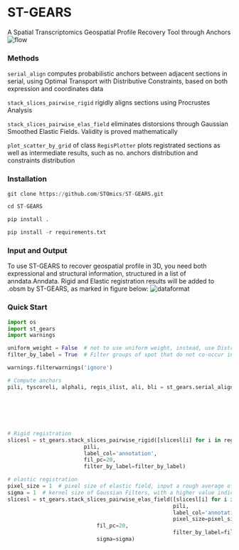 # ST-GEARS
A Spatial Transcriptomics Geospatial Profile Recovery Tool through Anchors
![flow](https://github.com/STOmics/ST-GEARS/assets/96898334/6785a509-8b57-43f5-ba19-162ecad7ed1b)

### Methods
`serial_align` computes  probabilistic anchors between adjacent sections in serial, using Optimal Transport with Distributive Constraints, based on both expression and coordinates data

`stack_slices_pairwise_rigid` rigidly aligns sections using Procrustes Analysis

`stack_slices_pairwise_elas_field` eliminates distorsions through Gaussian Smoothed Elastic Fields. Validity is proved mathematically

`plot_scatter_by_grid` of class `RegisPlotter` plots registrated sections as well as intermediate results, such as no. anchors distribution and constraints distribution

### Installation
```python
git clone https://github.com/STOmics/ST-GEARS.git

cd ST-GEARS

pip install .

pip install -r requirements.txt
```

### Input and Output
To use ST-GEARS to recover geospatial profile in 3D, you need both expressional and structural information, structured in a list of anndata.Anndata.  Rigid and Elastic registration results will be added to .obsm by ST-GEARS, as marked in figure below:
![dataformat](https://github.com/STOmics/ST-GEARS/assets/96898334/5cb5389c-cde2-45fb-ae71-069cf6ce3699)

### Quick Start
```python
import os
import st_gears
import warnings

uniform_weight = False  # not to use uniform weight, instead, use Distributive Constraints
filter_by_label = True  # Filter groups of spot that do not co-occur in two sections when computing anchors

warnings.filterwarnings('ignore')

# Compute anchors
pili, tyscoreli, alphali, regis_ilist, ali, bli = st_gears.serial_align(slicesl, anncell_cid, label_col='annotation',
                                                                        start_i=0, end_i=len(slicesl)-1,
                                                                        tune_alpha_li=[0.8, 0.2, 0.05, 0.013],
                                                                        numItermax=150,
                                                                        uniform_weight=uniform_weight,
                                                                        filter_by_label=filter_by_label,
                                                                        verbose=True)
# Rigid registration
slicesl = st_gears.stack_slices_pairwise_rigid([slicesl[i] for i in regis_ilist],
						pili,
						label_col='annotation',
						fil_pc=20,
						filter_by_label=filter_by_label)

# elastic registration
pixel_size = 1  # pixel size of elastic field, input a rough average of spots distance here
sigma = 1  # kernel size of Gaussian Filters, with a higher value indicating a smoother elastic field
slicesl = st_gears.stack_slices_pairwise_elas_field([slicesl[i] for i in regis_ilist],
                                                    pili,
                                                    label_col='annotation',
                                                    pixel_size=pixel_size,
						    fil_pc=20,
                                                    filter_by_label=filter_by_label,
						    sigma=sigma)
```


